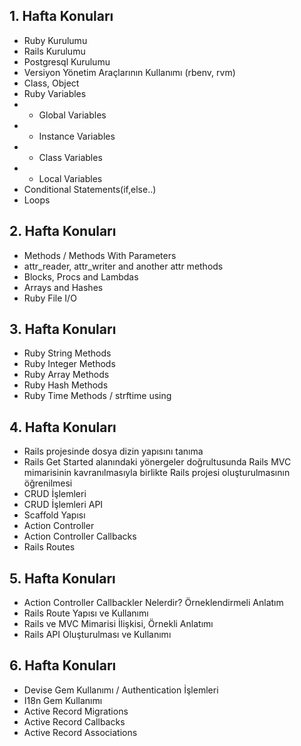 ## 1. Hafta Konuları
- Ruby Kurulumu 
- Rails Kurulumu 
- Postgresql Kurulumu 
- Versiyon Yönetim Araçlarının Kullanımı (rbenv, rvm)
- Class, Object
- Ruby Variables
- + Global Variables
- + Instance Variables
- + Class Variables
- + Local Variables
- Conditional Statements(if,else..)
- Loops

## 2. Hafta Konuları
- Methods / Methods With Parameters
- attr_reader, attr_writer and another attr methods
- Blocks, Procs and Lambdas
- Arrays and Hashes
- Ruby File I/O

## 3. Hafta Konuları
- Ruby String Methods
- Ruby Integer Methods
- Ruby Array Methods
- Ruby Hash Methods
- Ruby Time Methods / strftime using

## 4. Hafta Konuları
- Rails projesinde dosya dizin yapısını tanıma
- Rails Get Started alanındaki yönergeler doğrultusunda Rails MVC mimarisinin kavranılmasıyla birlikte Rails projesi oluşturulmasının öğrenilmesi
- CRUD İşlemleri
- CRUD İşlemleri API
- Scaffold Yapısı
- Action Controller
- Action Controller Callbacks
- Rails Routes

## 5. Hafta Konuları
- Action Controller Callbackler Nelerdir? Örneklendirmeli Anlatım
- Rails Route Yapısı ve Kullanımı
- Rails ve MVC Mimarisi İlişkisi, Örnekli Anlatımı
- Rails API Oluşturulması ve Kullanımı

## 6. Hafta Konuları
- Devise Gem Kullanımı / Authentication İşlemleri
- I18n Gem Kullanımı
- Active Record Migrations
- Active Record Callbacks
- Active Record Associations
